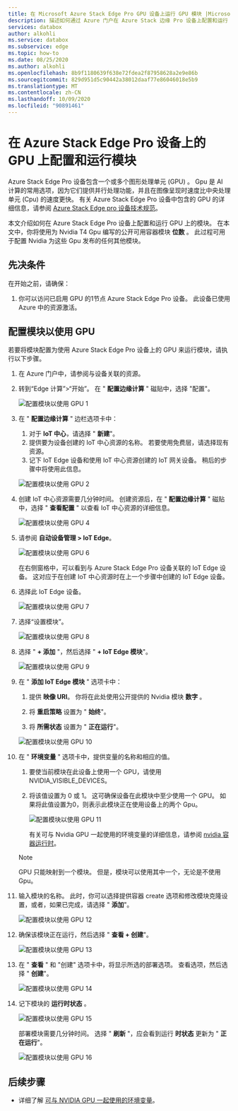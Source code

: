 ```yaml
---
title: 在 Microsoft Azure Stack Edge Pro GPU 设备上运行 GPU 模块 |Microsoft Docs
description: 描述如何通过 Azure 门户在 Azure Stack 边缘 Pro 设备上配置和运行 GPU 上的模块。
services: databox
author: alkohli
ms.service: databox
ms.subservice: edge
ms.topic: how-to
ms.date: 08/25/2020
ms.author: alkohli
ms.openlocfilehash: 8b9f1180639f638e72fdea2f87958628a2e9e86b
ms.sourcegitcommit: 829d951d5c90442a38012daaf77e86046018e5b9
ms.translationtype: MT
ms.contentlocale: zh-CN
ms.lasthandoff: 10/09/2020
ms.locfileid: "90891461"
---
```

# <a name="configure-and-run-a-module-on-gpu-on-azure-stack-edge-pro-device"></a>在 Azure Stack Edge Pro 设备上的 GPU 上配置和运行模块

Azure Stack Edge Pro 设备包含一个或多个图形处理单元 (GPU) 。 Gpu 是 AI 计算的常用选项，因为它们提供并行处理功能，并且在图像呈现时速度比中央处理单元 (Cpu) 的速度更快。 有关 Azure Stack Edge Pro 设备中包含的 GPU 的详细信息，请参阅 [Azure Stack Edge pro 设备技术规范](azure-stack-edge-gpu-technical-specifications-compliance.md)。

本文介绍如何在 Azure Stack Edge Pro 设备上配置和运行 GPU 上的模块。 在本文中，你将使用为 Nvidia T4 Gpu 编写的公开可用容器模块 **位数** 。 此过程可用于配置 Nvidia 为这些 Gpu 发布的任何其他模块。


## <a name="prerequisites"></a>先决条件

在开始之前，请确保：

1. 你可以访问已启用 GPU 的1节点 Azure Stack Edge Pro 设备。 此设备已使用 Azure 中的资源激活。  

## <a name="configure-module-to-use-gpu"></a>配置模块以使用 GPU

若要将模块配置为使用 Azure Stack Edge Pro 设备上的 GPU 来运行模块，请执行以下步骤。

1. 在 Azure 门户中，请参阅与设备关联的资源。 

2. 转到“Edge 计算”>“开始”。 在 " **配置边缘计算** " 磁贴中，选择 "配置"。

    ![配置模块以使用 GPU 1](media/azure-stack-edge-j-series-configure-gpu-modules/configure-compute-1.png)

3. 在 " **配置边缘计算** " 边栏选项卡中：

    1. 对于 **IoT 中心**，请选择 " **新建**"。
    2. 提供要为设备创建的 IoT 中心资源的名称。 若要使用免费层，请选择现有资源。 
    3. 记下 IoT Edge 设备和使用 IoT 中心资源创建的 IoT 网关设备。 稍后的步骤中将使用此信息。

    ![配置模块以使用 GPU 2](media/azure-stack-edge-j-series-configure-gpu-modules/configure-compute-2.png)

4. 创建 IoT 中心资源需要几分钟时间。 创建资源后，在 " **配置边缘计算** " 磁贴中，选择 " **查看配置** " 以查看 IoT 中心资源的详细信息。

    ![配置模块以使用 GPU 4](media/azure-stack-edge-j-series-configure-gpu-modules/configure-compute-4.png)

5. 请参阅 **自动设备管理 > IoT Edge**。

    ![配置模块以使用 GPU 6](media/azure-stack-edge-j-series-configure-gpu-modules/configure-gpu-2.png)

    在右侧窗格中，可以看到与 Azure Stack Edge Pro 设备关联的 IoT Edge 设备。 这对应于在创建 IoT 中心资源时在上一个步骤中创建的 IoT Edge 设备。 
    
6. 选择此 IoT Edge 设备。

   ![配置模块以使用 GPU 7](media/azure-stack-edge-j-series-configure-gpu-modules/configure-gpu-3.png)

7.  选择“设置模块”。

    ![配置模块以使用 GPU 8](media/azure-stack-edge-j-series-configure-gpu-modules/configure-gpu-4.png)

8. 选择 " **+ 添加** "，然后选择 " **+ IoT Edge 模块**"。 

    ![配置模块以使用 GPU 9](media/azure-stack-edge-j-series-configure-gpu-modules/configure-gpu-5.png)

9. 在 " **添加 IoT Edge 模块** " 选项卡中：

    1. 提供 **映像 URI**。 你将在此处使用公开提供的 Nvidia 模块 **数字** 。 
    
    2. 将 **重启策略** 设置为 " **始终**"。
    
    3. 将 **所需状态** 设置为 " **正在运行**"。
    
    ![配置模块以使用 GPU 10](media/azure-stack-edge-j-series-configure-gpu-modules/configure-gpu-6.png)

10. 在 " **环境变量** " 选项卡中，提供变量的名称和相应的值。 

    1. 要使当前模块在此设备上使用一个 GPU，请使用 NVIDIA_VISIBLE_DEVICES。 

    2. 将该值设置为 0 或 1。 这可确保设备在此模块中至少使用一个 GPU。 如果将此值设置为0，则表示此模块正在使用设备上的两个 Gpu。

        ![配置模块以使用 GPU 11](media/azure-stack-edge-j-series-configure-gpu-modules/configure-gpu-7.png)

        有关可与 Nvidia GPU 一起使用的环境变量的详细信息，请参阅 [nvidia 容器运行时](https://github.com/NVIDIA/nvidia-container-runtime#environment-variables-oci-spec)。

    > [!NOTE]
    > GPU 只能映射到一个模块。 但是，模块可以使用其中一个，无论是不使用 Gpu。 

11. 输入模块的名称。 此时，你可以选择提供容器 create 选项和修改模块克隆设置，或者，如果已完成，请选择 " **添加**"。 

    ![配置模块以使用 GPU 12](media/azure-stack-edge-j-series-configure-gpu-modules/configure-gpu-8.png)

12. 确保该模块正在运行，然后选择 " **查看 + 创建**"。    

    ![配置模块以使用 GPU 13](media/azure-stack-edge-j-series-configure-gpu-modules/configure-gpu-9.png)

13. 在 " **查看** " 和 "创建" 选项卡中，将显示所选的部署选项。 查看选项，然后选择 " **创建**"。
    
    ![配置模块以使用 GPU 14](media/azure-stack-edge-j-series-configure-gpu-modules/configure-gpu-10.png)

14. 记下模块的 **运行时状态** 。 
    
    ![配置模块以使用 GPU 15](media/azure-stack-edge-j-series-configure-gpu-modules/configure-gpu-11.png)

    部署模块需要几分钟时间。 选择 " **刷新** "，应会看到运行 **时状态** 更新为 " **正在运行**"。

    ![配置模块以使用 GPU 16](media/azure-stack-edge-j-series-configure-gpu-modules/configure-gpu-12.png)


## <a name="next-steps"></a>后续步骤

- 详细了解 [可与 NVIDIA GPU 一起使用的环境变量](https://github.com/NVIDIA/nvidia-container-runtime#environment-variables-oci-spec)。
